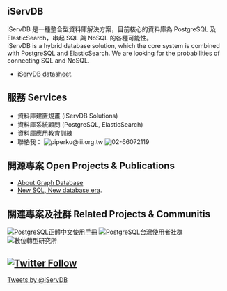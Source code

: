 ## iServDB
iServDB 是一種整合型資料庫解決方案，目前核心的資料庫為 PostgreSQL 及 ElasticSearch，串起 SQL 與 NoSQL 的各種可能性。<br/>
iServDB is a hybrid database solution, which the core system is combined with PostgreSQL and ElasticSearch. We are looking for the probabilities of connecting SQL and NoSQL.  

* [iServDB datasheet](https://www.gitbook.com/book/iservdb/iservdb).

## 服務 Services
* 資料庫建置規畫 (iServDB Solutions)
* 資料庫系統顧問 (PostgreSQL, ElasticSearch)
* 資料庫應用教育訓練
* 聯絡我： ![piperku@iii.org.tw](https://img.shields.io/badge/piperku-%40iii.org.tw-blue.svg) ![02-66072119](https://img.shields.io/badge/古永忠-(02)66072119-blue.svg)

## 開源專案 Open Projects & Publications
* [About Graph Database](https://www.gitbook.com/book/iservdb/about-graph-database)
* [New SQL, New database era](https://www.gitbook.com/book/iservdb/new-sql-new-database-era).

## 關連專案及社群 Related Projects & Communitis
[![PostgreSQL正體中文使用手冊](https://img.shields.io/badge/%E6%AD%A3%E9%AB%94%E4%B8%AD%E6%96%87%E4%BD%BF%E7%94%A8%E6%89%8B%E5%86%8A-PostgreSQL-blue.svg)](https://www.gitbook.com/book/pgsql-tw/documents/details)
[![PostgreSQL台灣使用者社群](https://img.shields.io/badge/台灣使用者社群-PostgreSQL-blue.svg)](https://pgsql-tw.github.io)
![數位轉型研究所](https://img.shields.io/badge/數位轉型研究所-資策會-blue.svg)

## [![Twitter Follow](https://img.shields.io/twitter/follow/iservdb.svg?style=social&label=Follow)](https://twitter.com/iServDB)

<a class="twitter-timeline"  href="https://twitter.com/iServDB" data-widget-id="474448394715275265">Tweets by @iServDB</a>
            <script>!function(d,s,id){var js,fjs=d.getElementsByTagName(s)[0],p=/^http:/.test(d.location)?'http':'https';if(!d.getElementById(id)){js=d.createElement(s);js.id=id;js.src=p+"://platform.twitter.com/widgets.js";fjs.parentNode.insertBefore(js,fjs);}}(document,"script","twitter-wjs");</script>
          
